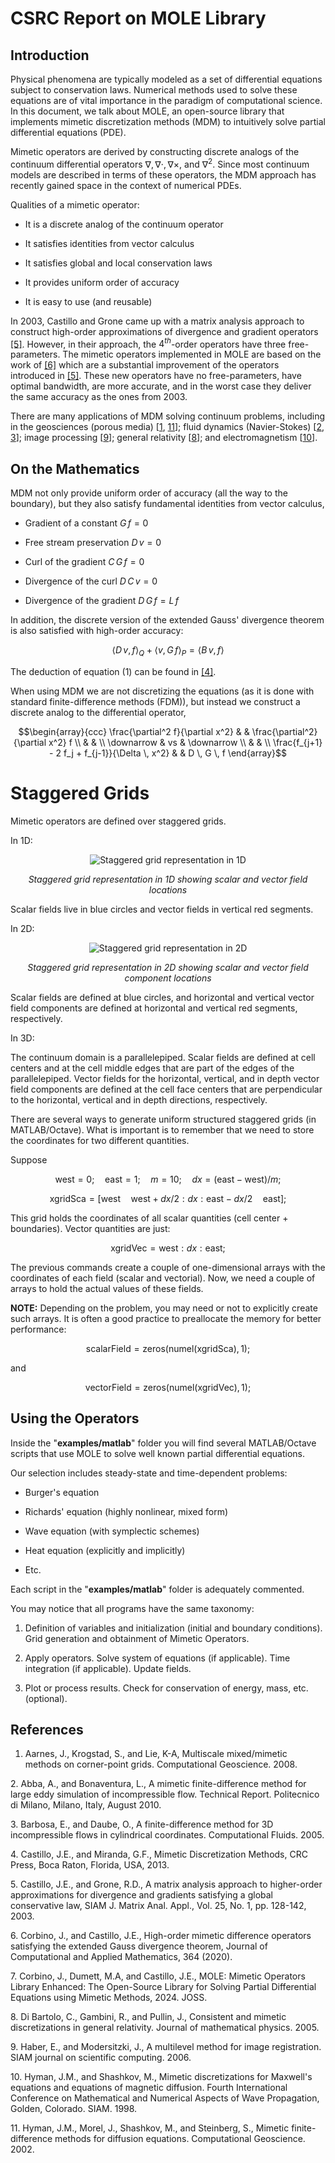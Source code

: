 # CSRC Report on MOLE Library

## Introduction

Physical phenomena are typically modeled as a set of differential
equations subject to conservation laws. Numerical methods used to solve
these equations are of vital importance in the paradigm of computational
science. In this document, we talk about MOLE, an open-source library
that implements mimetic discretization methods (MDM) to intuitively
solve partial differential equations (PDE).

Mimetic operators are derived by constructing discrete analogs of the
continuum differential operators $\nabla, \nabla \cdot, \nabla \times$,
and $\nabla^2$. Since most continuum models are described in terms of
these operators, the MDM approach has recently gained space in the
context of numerical PDEs.

Qualities of a mimetic operator:

-   It is a discrete analog of the continuum operator

-   It satisfies identities from vector calculus

-   It satisfies global and local conservation laws

-   It provides uniform order of accuracy

-   It is easy to use (and reusable)

In 2003, Castillo and Grone came up with a matrix analysis approach to
construct high-order approximations of divergence and gradient operators [[5]](#ref5). However, in their approach, the $4^{th}$-order operators have
three free-parameters. The mimetic operators implemented in MOLE are
based on the work of [[6]](#ref6) which are a substantial improvement of
the operators introduced in [[5]](#ref5). These new operators have no
free-parameters, have optimal bandwidth, are more accurate, and in the
worst case they deliver the same accuracy as the ones from 2003.

There are many applications of MDM solving continuum problems, including
in the geosciences (porous media) [[1](#ref1), [11](#ref11)]; fluid dynamics
(Navier-Stokes) [[2](#ref2), [3](#ref3)]; image processing [[9](#ref9)]; general relativity
[[8](#ref8)]; and electromagnetism [[10](#ref10)].

## On the Mathematics

MDM not only provide uniform order of accuracy (all the way to the
boundary), but they also satisfy fundamental identities from vector
calculus,

-   Gradient of a constant 
   $G \, f = 0$

-   Free stream preservation 
    $D \, v = 0$

-   Curl of the gradient 
    $C \, G \, f = 0$

-   Divergence of the curl 
    $D \, C \, v = 0$

-   Divergence of the gradient 
    $D \, G \, f = L \, f$

In addition, the discrete version of the extended Gauss' divergence
theorem is also satisfied with high-order accuracy:

$$\langle D \, v, f \rangle_Q + \langle v, G \, f \rangle_P = \langle B \, v, f \rangle$$

The deduction of equation (1) can be found in [[4]](#ref4).

When using MDM we are not discretizing the equations (as it is done with
standard finite-difference methods (FDM)), but instead we construct a
discrete analog to the differential operator, 

$$\begin{array}{ccc}
\frac{\partial^2 f}{\partial x^2} & & \frac{\partial^2}{\partial x^2} f \\
& & \\
\downarrow & vs & \downarrow \\
& & \\
\frac{f_{j+1} - 2 f_j + f_{j-1}}{\Delta \, x^2} & & D \, G \, f
\end{array}$$

# Staggered Grids

Mimetic operators are defined over staggered grids.

In 1D:

<div style="text-align: center">

![Staggered grid representation in 1D](figures/CSRCReportOnMOLE_figure_1.svg)

*Staggered grid representation in 1D showing scalar and vector field locations*
</div>

Scalar fields live in blue circles and vector fields in vertical red
segments.

In 2D:

<div style="text-align: center">

![Staggered grid representation in 2D](figures/CSRCReportOnMOLE_figure_2.svg)

*Staggered grid representation in 2D showing scalar and vector field component locations*
</div>

Scalar fields are defined at blue circles, and horizontal and vertical
vector field components are defined at horizontal and vertical red
segments, respectively.

In 3D:

The continuum domain is a parallelepiped. Scalar fields are defined at
cell centers and at the cell middle edges that are part of the edges of
the parallelepiped. Vector fields for the horizontal, vertical, and in
depth vector field components are defined at the cell face centers that
are perpendicular to the horizontal, vertical and in depth directions,
respectively.

There are several ways to generate uniform structured staggered grids
(in MATLAB/Octave). What is important is to remember that we need to
store the coordinates for two different quantities.

Suppose

$$
\text{west} = 0; \quad \text{east} = 1; \quad m = 10; \quad dx = (\text{east} - \text{west})/m;
$$

$$
\text{xgridSca} = [\text{west} \quad \text{west}+dx/2 : dx : \text{east} - dx/2 \quad \text{east}];
$$

This grid holds the coordinates of all scalar quantities (cell center +
boundaries). Vector quantities are just:

$$
\text{xgridVec} = \text{west} : dx : \text{east};
$$

The previous commands create a couple of one-dimensional arrays with the
coordinates of each field (scalar and vectorial). Now, we need a couple
of arrays to hold the actual values of these fields.

**NOTE:** Depending on the problem, you may need or not to explicitly
create such arrays. It is often a good practice to preallocate the
memory for better performance:

$$
\text{scalarField} = \text{zeros(numel(xgridSca)}, 1);
$$

and

$$
\text{vectorField} = \text{zeros(numel(xgridVec)}, 1);
$$

## Using the Operators

Inside the \"**examples/matlab**\" folder you will find several
MATLAB/Octave scripts that use MOLE to solve well known partial
differential equations.

Our selection includes steady-state and time-dependent problems:

-   Burger's equation

-   Richards' equation (highly nonlinear, mixed form)

-   Wave equation (with symplectic schemes)

-   Heat equation (explicitly and implicitly)

-   Etc.

Each script in the \"**examples/matlab**\" folder is adequately
commented.

You may notice that all programs have the same taxonomy:

1.  Definition of variables and initialization (initial and boundary
    conditions). Grid generation and obtainment of Mimetic Operators.

2.  Apply operators. Solve system of equations (if applicable). Time
    integration (if applicable). Update fields.

3.  Plot or process results. Check for conservation of energy, mass,
    etc. (optional).

## References

<a name="ref1"></a>
1. Aarnes, J., Krogstad, S., and Lie, K-A, Multiscale mixed/mimetic methods on corner-point grids. Computational Geoscience. 2008.

<a name="ref2"></a>
2. Abba, A., and Bonaventura, L., A mimetic finite-difference method for large eddy simulation of incompressible flow. Technical Report. Politecnico di Milano, Milano, Italy, August 2010.

<a name="ref3"></a>
3. Barbosa, E., and Daube, O., A finite-difference method for 3D incompressible flows in cylindrical coordinates. Computational Fluids. 2005.

<a name="ref4"></a>
4. Castillo, J.E., and Miranda, G.F., Mimetic Discretization Methods, CRC Press, Boca Raton, Florida, USA, 2013.

<a name="ref5"></a>
5. Castillo, J.E., and Grone, R.D., A matrix analysis approach to higher-order approximations for divergence and gradients satisfying a global conservative law, SIAM J. Matrix Anal. Appl., Vol. 25, No. 1, pp. 128-142, 2003.

<a name="ref6"></a>
6. Corbino, J., and Castillo, J.E., High-order mimetic difference operators satisfying the extended Gauss divergence theorem, Journal of Computational and Applied Mathematics, 364 (2020).

<a name="ref7"></a>
7. Corbino, J., Dumett, M.A, and Castillo, J.E., MOLE: Mimetic Operators Library Enhanced: The Open-Source Library for Solving Partial Differential Equations using Mimetic Methods, 2024. JOSS.

<a name="ref8"></a>
8. Di Bartolo, C., Gambini, R., and Pullin, J., Consistent and mimetic discretizations in general relativity. Journal of mathematical physics. 2005.

<a name="ref9"></a>
9. Haber, E., and Modersitzki, J., A multilevel method for image registration. SIAM journal on scientific computing. 2006.

<a name="ref10"></a>
10. Hyman, J.M., and Shashkov, M., Mimetic discretizations for Maxwell's equations and equations of magnetic diffusion. Fourth International Conference on Mathematical and Numerical Aspects of Wave Propagation, Golden, Colorado. SIAM. 1998.

<a name="ref11"></a>
11. Hyman, J.M., Morel, J., Shashkov, M., and Steinberg, S., Mimetic finite-difference methods for diffusion equations. Computational Geoscience. 2002.
